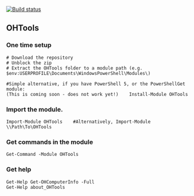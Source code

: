 [![Build status](https://ci.appveyor.com/api/projects/status/aonepjox78v7xhff?svg=true)](https://ci.appveyor.com/project/ozthe2/ohtools)

## OHTools

### One time setup
    # Download the repository
    # Unblock the zip
    # Extract the OHTools folder to a module path (e.g. $env:USERPROFILE\Documents\WindowsPowerShell\Modules\)

    #Simple alternative, if you have PowerShell 5, or the PowerShellGet module:
    (This is coming soon - does not work yet!)    Install-Module OHTools

### Import the module.
    Import-Module OHTools    #Alternatively, Import-Module \\Path\To\OHTools

### Get commands in the module
    Get-Command -Module OHTools

### Get help
    Get-Help Get-OHComputerInfo -Full
    Get-Help about_OHTools